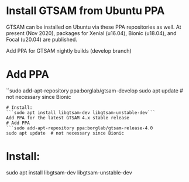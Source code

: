 
# Install GTSAM from Ubuntu PPA
GTSAM can be installed on Ubuntu via these PPA repositories as well. At present (Nov 2020), packages for Xenial (u16.04), Bionic (u18.04), and Focal (u20.04) are published.

Add PPA for GTSAM nightly builds (develop branch)
# Add PPA
``sudo add-apt-repository ppa:borglab/gtsam-develop
sudo apt update  # not necessary since Bionic
```
# Install:
```sudo apt install libgtsam-dev libgtsam-unstable-dev```
Add PPA for the latest GTSAM 4.x stable release
# Add PPA
```sudo add-apt-repository ppa:borglab/gtsam-release-4.0
sudo apt update  # not necessary since Bionic
```
# Install:
sudo apt install libgtsam-dev libgtsam-unstable-dev
